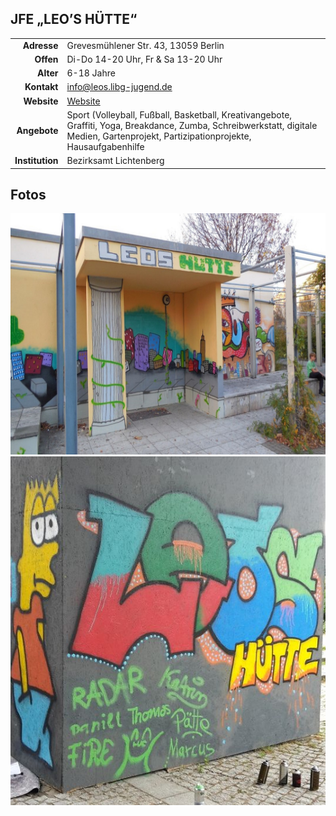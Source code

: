 ## JFE „LEO’S HÜTTE“

|||
-:|:-
**Adresse** |     Grevesmühlener Str. 43, 13059 Berlin
**Offen** |       Di-Do 14-20 Uhr, Fr & Sa 13-20 Uhr
**Alter** |       6-18 Jahre
**Kontakt** |     [info@leos.libg-jugend.de](mailto:info@leos.libg-jugend.de)
**Website** |    <a target="_blank" href="http://leos-huette.de/">Website</a>
**Angebote** |    Sport (Volleyball, Fußball, Basketball, Kreativangebote, Graffiti, Yoga, Breakdance, Zumba, Schreibwerkstatt, digitale Medien, Gartenprojekt, Partizipationprojekte, Hausaufgabenhilfe 
**Institution** | Bezirksamt Lichtenberg

<div id="gmap"></div>
<script>window.onload = showMap()</script>

## Fotos

<div class="mediacontainer">
 <img src="images/Leos Huette/2.JPG" />
 <img src="images/Leos Huette/1.jpg" />

</div>
